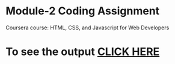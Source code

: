 # Module-2 Coding Assignment

Coursera course: HTML, CSS, and Javascript for Web Developers

# To see the output [CLICK HERE](https://sushantsharma08.github.io/Assignments_Coursera/module-2/index.html)